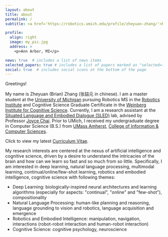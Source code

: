 ```yaml
---
layout: about
title: about
permalink: /
subtitle: <a href='https://robotics.umich.edu/profile/zheyuan-zhang/'>Robotics MS Student</a> @ <a href='https://umich.edu/'>University of Michigan</a> • zheyuan [at] umich [dot] edu

profile:
  align: right
  image: my_pic.jpg
  address: >
    <p>Ann Arbor, MI</p>

news: true  # includes a list of news items
selected_papers: true # includes a list of papers marked as "selected={true}"
social: true  # includes social icons at the bottom of the page
---
```


Greetings!

My name is Zheyuan (Brian) Zhang (张喆元 in chinese). I am a master student at the [University of Michigan](https://umich.edu/) pursuing Robotics MS in the [Robotics Institute](https://robotics.umich.edu/) and Cognitive Science Graduate Certificate in the [Weinberg Institute for Cognitive Science](https://lsa.umich.edu/weinberginstitute). Currently, I am a research assistant at the [Situated Language and Embodied Dialogue (SLED)](https://sled.eecs.umich.edu/) lab, advised by Professor [Joyce Chai](https://web.eecs.umich.edu/~chaijy/). Prior to UMich, I received my undergraduate degree in Computer Science (B.S.) from [UMass Amherst](https://www.umass.edu/), [College of Information & Computer Sciences](https://www.cics.umass.edu/).

Click to view my latest [Curriculum Vitae](assets/cv.pdf).

My research interests are centered at the nexus of artificial intelligence and cognitive science, driven by a desire to understand the intricacies of the brain and how can we learn so fast and so much from so little. Specifically, I am interested in deep learning, natural language processing, multimodal learning, continual/online/few-shot learning, robotics and embodied intelligence, cognitive science with following themes:
- Deep Learning: biologically-inspired neural architectures and learning algorithms (especially for aspects: "continual", "online" and "few-shot"), compositionality
- Natural Language Processing: human-like planning and reasoning, language grounding to vision and robotics, language acquisition and emergence
- Robotics and Embodied Intelligence: manipulation, navigation, interactions (robot-robot interaction and human-robot interaction)
- Cognitive Science: cognitive psychology, neuroscience